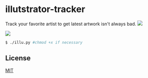 # illutstrator-tracker  
Track your favorite artist to get latest artwork isn't always bad.
![](https://img.shields.io/badge/codename-illu-blueviolet)  

![](https://1.bp.blogspot.com/-mtepfY_NQp8/XVeL3nG69MI/AAAAAAAAJo4/xuJVfYiz9tgdN73C-WimnyuhG3e8wwVJgCLcBGAs/s1600/Screenshot_91.png)  

```sh
$ ./illu.py #chmod +x if necessary
```  

## License
[MIT](https://choosealicense.com/licenses/mit/)
